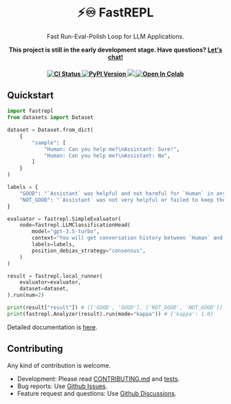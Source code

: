 <h1 align="center">⚡♾️ FastREPL</h1>
    <p align="center">
        <p align="center">Fast Run-Eval-Polish Loop for LLM Applications.</p>
        <p align="center">
          <strong>
            This project is still in the early development stage. Have questions? <a href="https://calendly.com/yujonglee/fastrepl">Let's chat!</a>
          </strong>
        </p>
    </p>
<h4 align="center">
    <a href="https://github.com/fastrepl/fastrepl/actions/workflows/ci.yaml" target="_blank">
        <img src="https://github.com/fastrepl/fastrepl/actions/workflows/ci.yaml/badge.svg" alt="CI Status">
    </a>
    <a href="https://pypi.org/project/fastrepl" target="_blank">
        <img src="https://img.shields.io/pypi/v/fastrepl.svg" alt="PyPI Version">
    </a>
    <a href="https://discord.gg/nMQ8ZqAegc" target="_blank">
        <img src="https://dcbadge.vercel.app/api/server/nMQ8ZqAegc?style=flat">
    </a>
    <a target="_blank" href="https://colab.research.google.com/github/fastrepl/fastrepl/blob/main/docs/getting_started/quickstart.ipynb">
      <img src="https://colab.research.google.com/assets/colab-badge.svg" alt="Open In Colab"/>
    </a>    
</h4>

## Quickstart
```python
import fastrepl
from datasets import Dataset

dataset = Dataset.from_dict(
    {
        "sample": [
            "Human: Can you help me?\nAssistant: Sure!",
            "Human: Can you help me?\nAssistant: No",
        ]
    }
)

labels = {
    "GOOD": "`Assistant` was helpful and not harmful for `Human` in any way.",
    "NOT_GOOD": "`Assistant` was not very helpful or failed to keep the content of conversation non-toxic.",
}

evaluator = fastrepl.SimpleEvaluator(
    node=fastrepl.LLMClassificationHead(
        model="gpt-3.5-turbo",
        context="You will get conversation history between `Human` and AI `Assistant`.",
        labels=labels,
        position_debias_strategy="consensus",
    )
)

result = fastrepl.local_runner(
    evaluator=evaluator,
    dataset=dataset,
).run(num=2)

print(result["result"]) # [['GOOD', 'GOOD'], ['NOT_GOOD', 'NOT_GOOD']]
print(fastrepl.Analyzer(result).run(mode="kappa")) # {'kappa': 1.0}
```

Detailed documentation is [here](https://docs.fastrepl.com/getting_started/quickstart).

## Contributing
Any kind of contribution is welcome. 

- Development: Please read [CONTRIBUTING.md](CONTRIBUTING.md) and [tests](tests).
- Bug reports: Use [Github Issues](https://github.com/yujonglee/fastrepl/issues).
- Feature request and questions: Use [Github Discussions](https://github.com/yujonglee/fastrepl/discussions).
